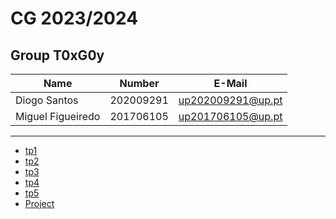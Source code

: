 # CG 2023/2024

## Group T0xG0y
| Name              | Number    | E-Mail             |
| ----------------- | --------- | ------------------ |
| Diogo Santos      | 202009291 | up202009291@up.pt  |
| Miguel Figueiredo | 201706105 | up201706105@up.pt  |

----

  - [tp1](tp1/README.md)
  - [tp2](tp2/README.md)
  - [tp3](tp3/README.md)
  - [tp4](tp4/README.md)
  - [tp5](tp5/README.md)
  - [Project](proj/README.md)